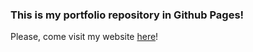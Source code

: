 ### This is my portfolio repository in Github Pages!

Please, come visit my website [here](https://bressanmarcos.github.io/)!